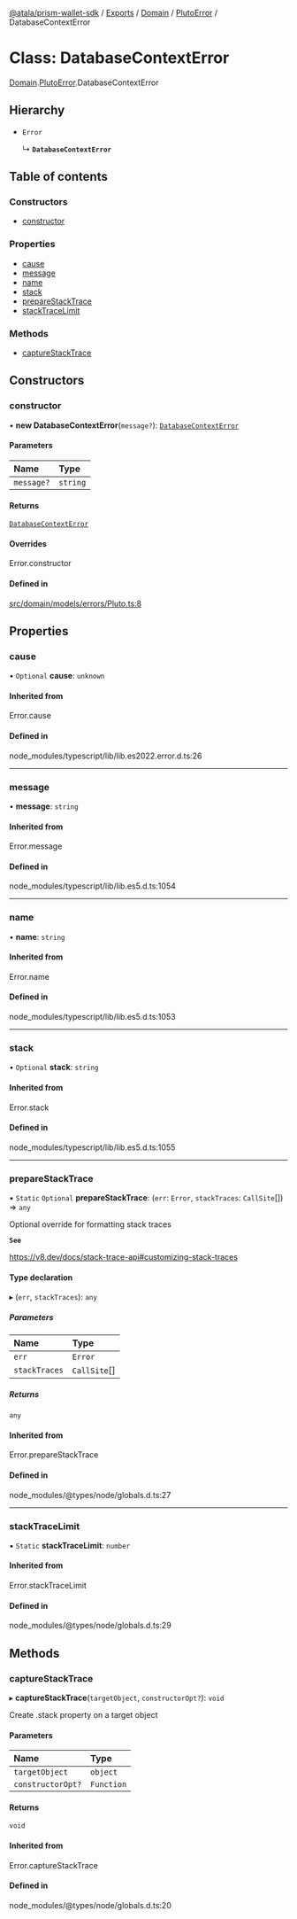[@atala/prism-wallet-sdk](../README.md) / [Exports](../modules.md) / [Domain](../modules/Domain.md) / [PlutoError](../modules/Domain.PlutoError.md) / DatabaseContextError

# Class: DatabaseContextError

[Domain](../modules/Domain.md).[PlutoError](../modules/Domain.PlutoError.md).DatabaseContextError

## Hierarchy

- `Error`

  ↳ **`DatabaseContextError`**

## Table of contents

### Constructors

- [constructor](Domain.PlutoError.DatabaseContextError.md#constructor)

### Properties

- [cause](Domain.PlutoError.DatabaseContextError.md#cause)
- [message](Domain.PlutoError.DatabaseContextError.md#message)
- [name](Domain.PlutoError.DatabaseContextError.md#name)
- [stack](Domain.PlutoError.DatabaseContextError.md#stack)
- [prepareStackTrace](Domain.PlutoError.DatabaseContextError.md#preparestacktrace)
- [stackTraceLimit](Domain.PlutoError.DatabaseContextError.md#stacktracelimit)

### Methods

- [captureStackTrace](Domain.PlutoError.DatabaseContextError.md#capturestacktrace)

## Constructors

### constructor

• **new DatabaseContextError**(`message?`): [`DatabaseContextError`](Domain.PlutoError.DatabaseContextError.md)

#### Parameters

| Name | Type |
| :------ | :------ |
| `message?` | `string` |

#### Returns

[`DatabaseContextError`](Domain.PlutoError.DatabaseContextError.md)

#### Overrides

Error.constructor

#### Defined in

[src/domain/models/errors/Pluto.ts:8](https://github.com/hyperledger/identus-edge-agent-sdk-ts/blob/47157819fe5d19bccc5fcc542e98f32706bff6c2/src/domain/models/errors/Pluto.ts#L8)

## Properties

### cause

• `Optional` **cause**: `unknown`

#### Inherited from

Error.cause

#### Defined in

node_modules/typescript/lib/lib.es2022.error.d.ts:26

___

### message

• **message**: `string`

#### Inherited from

Error.message

#### Defined in

node_modules/typescript/lib/lib.es5.d.ts:1054

___

### name

• **name**: `string`

#### Inherited from

Error.name

#### Defined in

node_modules/typescript/lib/lib.es5.d.ts:1053

___

### stack

• `Optional` **stack**: `string`

#### Inherited from

Error.stack

#### Defined in

node_modules/typescript/lib/lib.es5.d.ts:1055

___

### prepareStackTrace

▪ `Static` `Optional` **prepareStackTrace**: (`err`: `Error`, `stackTraces`: `CallSite`[]) => `any`

Optional override for formatting stack traces

**`See`**

https://v8.dev/docs/stack-trace-api#customizing-stack-traces

#### Type declaration

▸ (`err`, `stackTraces`): `any`

##### Parameters

| Name | Type |
| :------ | :------ |
| `err` | `Error` |
| `stackTraces` | `CallSite`[] |

##### Returns

`any`

#### Inherited from

Error.prepareStackTrace

#### Defined in

node_modules/@types/node/globals.d.ts:27

___

### stackTraceLimit

▪ `Static` **stackTraceLimit**: `number`

#### Inherited from

Error.stackTraceLimit

#### Defined in

node_modules/@types/node/globals.d.ts:29

## Methods

### captureStackTrace

▸ **captureStackTrace**(`targetObject`, `constructorOpt?`): `void`

Create .stack property on a target object

#### Parameters

| Name | Type |
| :------ | :------ |
| `targetObject` | `object` |
| `constructorOpt?` | `Function` |

#### Returns

`void`

#### Inherited from

Error.captureStackTrace

#### Defined in

node_modules/@types/node/globals.d.ts:20
